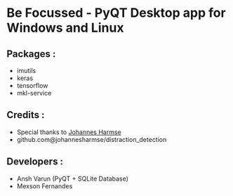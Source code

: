 #  Be Focussed - PyQT Desktop app for Windows and Linux

## Packages :
 - imutils
 - keras 
 - tensorflow
 - mkl-service

## Credits : 
  - Special thanks to <a href="https://github.com/johannesharmse">Johannes Harmse</a>
  - github.com@johannesharmse/distraction_detection
  
## Developers : 
  - Ansh Varun (PyQT + SQLite Database)
  - Mexson Fernandes